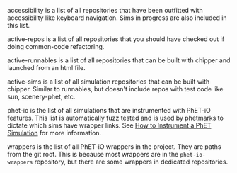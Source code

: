 
accessibility is a list of all repositories that have been outfitted with accessibility like keyboard navigation. Sims 
    in progress are also included in this list.  

active-repos is a list of all repositories that you should have checked out if doing common-code refactoring.

active-runnables is a list of all repositories that can be built with chipper and launched from an html file.

active-sims is a list of all simulation repositories that can be built with chipper.  Similar to runnables, but doesn't 
    include repos with test code like sun, scenery-phet, etc.

phet-io is the list of all simulations that are instrumented with PhET-iO features. This list is automatically fuzz
    tested and is used by phetmarks to dictate which sims have wrapper links. See 
    [How to Instrument a PhET Simulation](https://github.com/phetsims/phet-io/blob/master/doc/how-to-instrument-a-phet-simulation-for-phet-io.md)
    for more information.
    
wrappers is the list of all PhET-iO wrappers in the project. They are paths from the git root. This is because most
    wrappers are in the `phet-io-wrappers` repository, but there are some wrappers in dedicated repositories.
